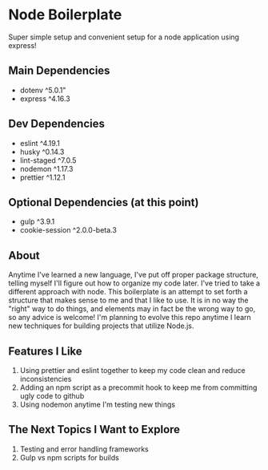 # Node Boilerplate

Super simple setup and convenient setup for a node application using express!

## Main Dependencies

* dotenv ^5.0.1"
* express ^4.16.3

## Dev Dependencies

* eslint ^4.19.1
* husky ^0.14.3
* lint-staged ^7.0.5
* nodemon ^1.17.3
* prettier ^1.12.1

## Optional Dependencies (at this point)

* gulp ^3.9.1
* cookie-session ^2.0.0-beta.3

## About

Anytime I've learned a new language, I've put off proper package structure, telling myself I'll figure out how to organize my code later. I've tried to take a different approach with node. This boilerplate is an attempt to set forth a structure that makes sense to me and that I like to use. It is in no way the "right" way to do things, and elements may in fact be the wrong way to go, so any advice is welcome! I'm planning to evolve this repo anytime I learn new techniques for building projects that utilize Node.js.

## Features I Like

1. Using prettier and eslint together to keep my code clean and reduce inconsistencies
2. Adding an npm script as a precommit hook to keep me from committing ugly code to github
3. Using nodemon anytime I'm testing new things

## The Next Topics I Want to Explore

1. Testing and error handling frameworks
2. Gulp vs npm scripts for builds 


